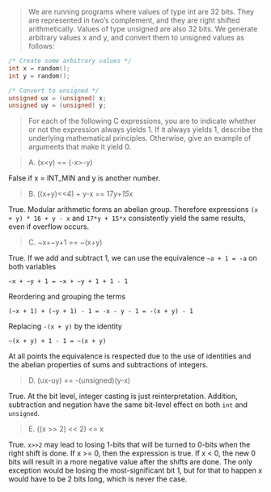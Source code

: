 > We are running programs where values of type int are 32 bits. They are
represented in two’s complement, and they are right shifted arithmetically.
Values of type unsigned are also 32 bits.
We generate arbitrary values x and y, and convert them to unsigned values as
follows:
```c
/* Create some arbitrary values */
int x = random();
int y = random();

/* Convert to unsigned */
unsigned ux = (unsigned) x;
unsigned uy = (unsigned) y;
```

> For each of the following C expressions, you are to indicate whether or not
the expression always yields 1. If it always yields 1, describe the underlying
mathematical principles. Otherwise, give an example of arguments that make it
yield 0.

> A. (x<y) == (-x>-y)

False if x = INT_MIN and y is another number.


> B. ((x+y)<<4) + y-x == 17*y+15*x

True. Modular arithmetic forms an abelian group. Therefore expressions
`(x + y) * 16 + y - x` and `17*y + 15*x` consistently yield the same results,
even if overflow occurs.


> C. ~x+~y+1 == ~(x+y)

True.
If we add and subtract 1, we can use the equivalence `~a + 1 = -a` on both
variables
```
~x + ~y + 1 = ~x + ~y + 1 + 1 - 1
```
Reordering and grouping the terms
```
(~x + 1) + (~y + 1) - 1 = -x - y - 1 = -(x + y) - 1
```
Replacing `-(x + y)` by the identity
```
~(x + y) + 1 - 1 = ~(x + y)
```
At all points the equivalence is respected due to the use of identities
and the abelian properties of sums and subtractions of integers.

> D. (ux-uy) == -(unsigned)(y-x)

True. At the bit level, integer casting is just reinterpretation. Addition,
subtraction and negation have the same bit-level effect on both `int` and
`unsigned`.

> E. ((x >> 2) << 2) <= x

True. `x>>2` may lead to losing 1-bits that will be turned to 0-bits when the
right shift is done. If x >= 0, then the expression is true. If x < 0,
the new 0 bits will result in a more negative value after the shifts are done.
The only exception would be losing the most-significant bit 1, but for that to
happen x would have to be 2 bits long, which is never the case.
